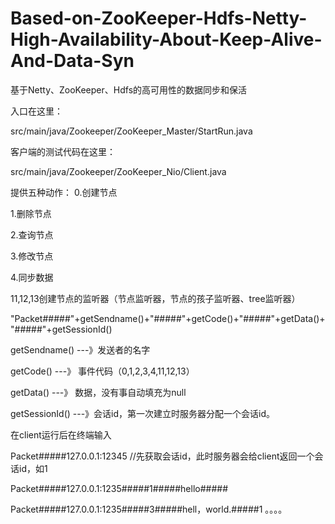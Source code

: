 # Based-on-ZooKeeper-Hdfs-Netty-High-Availability-About-Keep-Alive-And-Data-Syn
基于Netty、ZooKeeper、Hdfs的高可用性的数据同步和保活


入口在这里：

src/main/java/Zookeeper/ZooKeeper_Master/StartRun.java
     
客户端的测试代码在这里：

src/main/java/Zookeeper/ZooKeeper_Nio/Client.java

提供五种动作：
0.创建节点

1.删除节点

2.查询节点

3.修改节点

4.同步数据

11,12,13创建节点的监听器（节点监听器，节点的孩子监听器、tree监听器）


"Packet#####"+getSendname()+"#####"+getCode()+"#####"+getData()+"#####"+getSessionId()

getSendname() ---》发送者的名字

getCode() ---》 事件代码（0,1,2,3,4,11,12,13）

getData() ---》 数据，没有事自动填充为null

getSessionId() ---》会话id，第一次建立时服务器分配一个会话id。


在client运行后在终端输入

Packet#####127.0.0.1:12345   //先获取会话id，此时服务器会给client返回一个会话id，如1

Packet#####127.0.0.1:1235#####1#####hello#####

Packet#####127.0.0.1:1235#####3#####hell，world.#####1
。。。。

     
